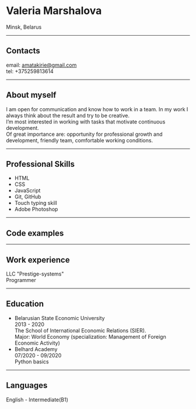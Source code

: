 # Valeria Marshalova

Minsk, Belarus

---

## Contacts

email: <amatakirie@gmail.com>  
tel: +375259813614

---

## About myself

I am open for communication and know how to work in a team. In my work I always think about the result and try to be  creative.  
I’m most interested in working with tasks that motivate continuous development.  
Of great importance are: opportunity for professional growth and development, friendly team, comfortable working conditions.

---

## Professional Skills 

- HTML
- CSS
- JavaScript
- Git, GitHub    
- Touch typing skill
- Adobe Photoshop

---

## Code examples

---

## Work experience    
LLC "Prestige-systems"  
Programmer

---

## Education

- Belarusian State Economic University  
2013 - 2020  
The   School   of   International   Economic   Relations   (SIER).  
Major:   World  Economy (specialization: Management of Foreign Economic Activity) 
- Belhard Academy  
07/2020 - 09/2020  
Python basics

---

## Languages

English - Intermediate(B1)